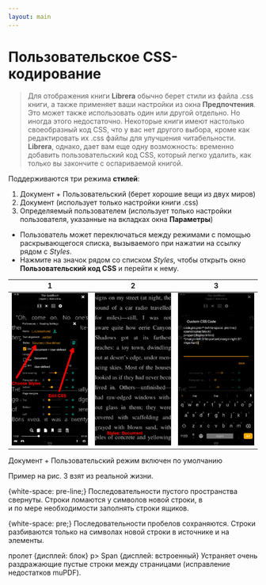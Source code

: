 ```yaml
---
layout: main
---
```


# Пользовательское CSS-кодирование

> Для отображения книги **Librera** обычно берет стили из файла .css книги, а также применяет ваши настройки из окна **Предпочтения**. Это может также использовать один или другой отдельно. Но иногда этого недостаточно. Некоторые книги имеют настолько своеобразный код CSS, что у вас нет другого выбора, кроме как редактировать их .css файлы для улучшения читабельности. **Librera**, однако, дает вам еще одну возможность: временно добавить пользовательский код CSS, который легко удалить, как только вы закончите с оспариваемой книгой.

Поддерживаются три режима **стилей**:

1. Документ + Пользовательский (берет хорошие вещи из двух миров)
2. Документ (использует только настройки книги .css)
3. Определяемый пользователем (использует только настройки пользователя, указанные на вкладках окна **Параметры**)

* Пользователь может переключаться между режимами с помощью раскрывающегося списка, вызываемого при нажатии на ссылку рядом с _Styles_.
* Нажмите на значок рядом со списком _Styles_, чтобы открыть окно **Пользовательский код CSS** и перейти к нему.

|1|2|3|
|-|-|-|
|![](1.png)|![](2.png)|![](3.png)|

Документ + Пользовательский режим включен по умолчанию

Пример на рис. 3 взят из реальной жизни.

{white-space: pre-line;}
Последовательности пустого пространства свернуты. Строки ломаются у символов новой строки, в <br> и по мере необходимости заполнять строки ящиков.

{white-space: pre;}
Последовательности пробелов сохраняются. Строки разбиваются только на символах новой строки в источнике и на <br> элементы.

пролет {дисплей: блок}
р&gt; Span {дисплей: встроенный}
Устраняет очень раздражающие пустые строки между страницами (исправление недостатков muPDF).
